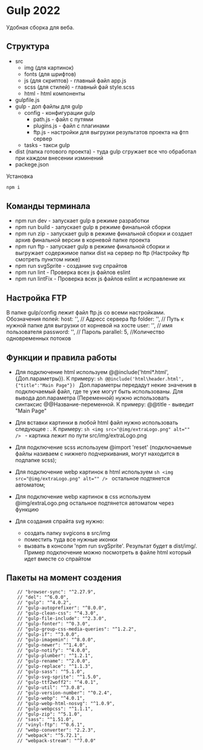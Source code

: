 # Gulp 2022 


Удобная сборка для веба.

## Структура

- src
  - img (для картинок)
  - fonts (для шрифтов) 
  - js (для скриптов) - главный файл app.js
  - scss (для стилей) - главный фай style.scss
  - html - html компоненты
- gulpfile.js
- gulp - доп файлы для gulp
  - config - конфигурации gulp
    - path.js - файл с путями
    - plugins.js - файл с плагинами
    - ftp.js - настройки для выгрузки результатов проекта на фтп сервер
  - tasks - такси gulp
- dist (папка готового проекта) - туда gulp сгружает все что обработал при каждом внесении изминений
- packege.json

Установка

```sh
npm i
```

## Команды терминала

- npm run dev - запускает gulp в режиме разработки
- npm run build - запускает gulp в режиме финальной сборки
- npm run zip - запускает gulp в режиме финальной сборки и создает архив финальной версии в корневой папке проекта
- npm run ftp - запускает gulp в режиме финальной сборки и выгружает содержимое папки dist на сервер по ftp (Настройку ftp смотреть пунктом ниже)
- npm run svgSprite - создание svg спрайтов
- npm run lint - Проверка всех js файлов eslint
- npm run lintFix - Проверка всех js файлов eslint и исправление их

## Настройка FTP

В папке gulp/config лежит файл ftp.js со всеми настройками. Обозначения полей:
host: '', // Адресс сервера ftp
folder: '', // Путь к нужной папке для выгрузки от корневой на хосте
user: '', // имя пользователя
password: '', // Пароль
parallel: 5, //Количество одновременных потоков

## Функции и правила работы

- Для подключение html используем @@include('html\*.html',{Доп.параметры}). К примеру:
  `sh @@include('html\header.html',{"title":"Main Page"}) `
  Доп.параметры передадут некие значения в подключаемый файл, где те уже могут быть использованы. Для вывода доп.параметра (Переменной) нужно использовать синтаксис @@Название-переменной. К примеру: @@title - выведит "Main Page"

- Для вставки картинки в любой html файл нужно использовать следующее : <img src="@img/продолжение пути к картинке" alt="" />. К примеру:
  `sh <img src="@img/extraLogo.png" alt="" /> ` - картика лежит по пути src/img/extraLogo.png

- Для подключение scss используем @import 'reset' (подключаемые файлы називаем с нижнего подчеркивания, могут находится в подпапке scss);

- Для подключение webp картинок в html используем `sh <img src="@img/extraLogo.png" alt="" /> ` остальное подтянется автоматом;

- Для подключение webp картинок в css используем @img/extraLogo.png остальное подтянется автоматом через функцию

- Для создания спрайта svg нужно:
  - создать папку svgicons в src/img
  - поместить туда все нужные иконки
  - вызвать в консоли 'npm run svgSprite'. Результат будет в dist/img/. Пример подключение можно посмотреть в файле html который идет вместе со спрайтом

## Пакеты на момент создения

    	// "browser-sync": "^2.27.9",
    	// "del": "^6.0.0",
    	// "gulp": "^4.0.2",
    	// "gulp-autoprefixer": "^8.0.0",
    	// "gulp-clean-css": "^4.3.0",
    	// "gulp-file-include": "^2.3.0",
    	// "gulp-fonter": "^0.3.0",
    	// "gulp-group-css-media-queries": "^1.2.2",
    	// "gulp-if": "^3.0.0",
    	// "gulp-imagemin": "^8.0.0",
    	// "gulp-newer": "^1.4.0",
    	// "gulp-notify": "^4.0.0",
    	// "gulp-plumber": "^1.2.1",
    	// "gulp-rename": "^2.0.0",
    	// "gulp-replace": "^1.1.3",
    	// "gulp-sass": "^5.1.0",
    	// "gulp-svg-sprite": "^1.5.0",
    	// "gulp-ttf2woff2": "^4.0.1",
    	// "gulp-util": "^3.0.8",
    	// "gulp-version-number": "^0.2.4",
    	// "gulp-webp": "^4.0.1",
    	// "gulp-webp-html-nosvg": "^1.0.9",
    	// "gulp-webpcss": "^1.1.1",
    	// "gulp-zip": "^5.1.0",
    	// "sass": "^1.51.0",
    	// "vinyl-ftp": "^0.6.1",
    	// "webp-converter": "2.2.3",
    	// "webpack": "^5.72.1",
    	// "webpack-stream": "^7.0.0"
